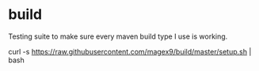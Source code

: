 # build
Testing suite to make sure every maven build type I use is working.

curl -s https://raw.githubusercontent.com/magex9/build/master/setup.sh | bash

